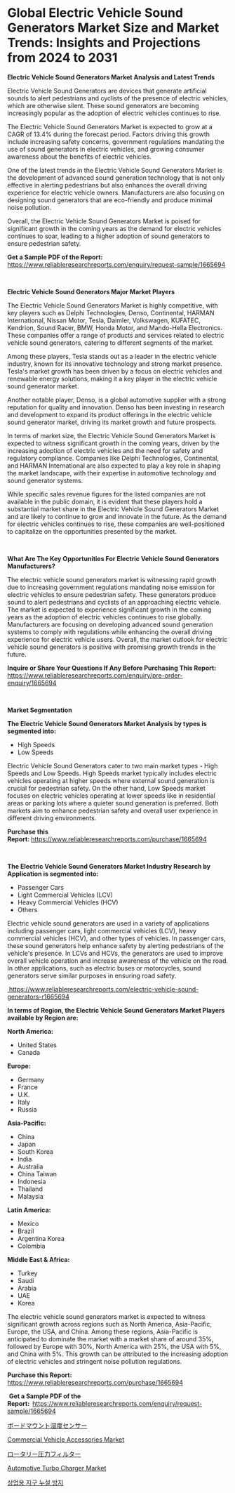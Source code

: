 <p><h1>Global Electric Vehicle Sound Generators Market Size and Market Trends: Insights and Projections from 2024 to 2031</h1></p><p><strong>Electric Vehicle Sound Generators Market Analysis and Latest Trends</strong></p>
<p><p>Electric Vehicle Sound Generators are devices that generate artificial sounds to alert pedestrians and cyclists of the presence of electric vehicles, which are otherwise silent. These sound generators are becoming increasingly popular as the adoption of electric vehicles continues to rise.</p><p>The Electric Vehicle Sound Generators Market is expected to grow at a CAGR of 13.4% during the forecast period. Factors driving this growth include increasing safety concerns, government regulations mandating the use of sound generators in electric vehicles, and growing consumer awareness about the benefits of electric vehicles.</p><p>One of the latest trends in the Electric Vehicle Sound Generators Market is the development of advanced sound generation technology that is not only effective in alerting pedestrians but also enhances the overall driving experience for electric vehicle owners. Manufacturers are also focusing on designing sound generators that are eco-friendly and produce minimal noise pollution.</p><p>Overall, the Electric Vehicle Sound Generators Market is poised for significant growth in the coming years as the demand for electric vehicles continues to soar, leading to a higher adoption of sound generators to ensure pedestrian safety.</p></p>
<p><strong>Get a Sample PDF of the Report:&nbsp;</strong> <a href="https://www.reliableresearchreports.com/enquiry/request-sample/1665694">https://www.reliableresearchreports.com/enquiry/request-sample/1665694</a></p>
<p>&nbsp;</p>
<p><strong>Electric Vehicle Sound Generators Major Market Players</strong></p>
<p><p>The Electric Vehicle Sound Generators Market is highly competitive, with key players such as Delphi Technologies, Denso, Continental, HARMAN International, Nissan Motor, Tesla, Daimler, Volkswagen, KUFATEC, Kendrion, Sound Racer, BMW, Honda Motor, and Mando-Hella Electronics. These companies offer a range of products and services related to electric vehicle sound generators, catering to different segments of the market.</p><p>Among these players, Tesla stands out as a leader in the electric vehicle industry, known for its innovative technology and strong market presence. Tesla's market growth has been driven by a focus on electric vehicles and renewable energy solutions, making it a key player in the electric vehicle sound generator market.</p><p>Another notable player, Denso, is a global automotive supplier with a strong reputation for quality and innovation. Denso has been investing in research and development to expand its product offerings in the electric vehicle sound generator market, driving its market growth and future prospects.</p><p>In terms of market size, the Electric Vehicle Sound Generators Market is expected to witness significant growth in the coming years, driven by the increasing adoption of electric vehicles and the need for safety and regulatory compliance. Companies like Delphi Technologies, Continental, and HARMAN International are also expected to play a key role in shaping the market landscape, with their expertise in automotive technology and sound generator systems.</p><p>While specific sales revenue figures for the listed companies are not available in the public domain, it is evident that these players hold a substantial market share in the Electric Vehicle Sound Generators Market and are likely to continue to grow and innovate in the future. As the demand for electric vehicles continues to rise, these companies are well-positioned to capitalize on the opportunities presented by the market.</p></p>
<p>&nbsp;</p>
<p><strong>What Are The Key Opportunities For Electric Vehicle Sound Generators Manufacturers?</strong></p>
<p><p>The electric vehicle sound generators market is witnessing rapid growth due to increasing government regulations mandating noise emission for electric vehicles to ensure pedestrian safety. These generators produce sound to alert pedestrians and cyclists of an approaching electric vehicle. The market is expected to experience significant growth in the coming years as the adoption of electric vehicles continues to rise globally. Manufacturers are focusing on developing advanced sound generation systems to comply with regulations while enhancing the overall driving experience for electric vehicle users. Overall, the market outlook for electric vehicle sound generators is positive with promising growth trends in the future.</p></p>
<p><strong>Inquire or Share Your Questions If Any Before Purchasing This Report:</strong> <a href="https://www.reliableresearchreports.com/enquiry/pre-order-enquiry/1665694">https://www.reliableresearchreports.com/enquiry/pre-order-enquiry/1665694</a></p>
<p>&nbsp;</p>
<p><strong>Market Segmentation</strong></p>
<p><strong>The Electric Vehicle Sound Generators Market Analysis by types is segmented into:</strong></p>
<p><ul><li>High Speeds</li><li>Low Speeds</li></ul></p>
<p><p>Electric Vehicle Sound Generators cater to two main market types - High Speeds and Low Speeds. High Speeds market typically includes electric vehicles operating at higher speeds where external sound generation is crucial for pedestrian safety. On the other hand, Low Speeds market focuses on electric vehicles operating at lower speeds like in residential areas or parking lots where a quieter sound generation is preferred. Both markets aim to enhance pedestrian safety and overall user experience in different driving environments.</p></p>
<p><strong>Purchase this Report:&nbsp;</strong><a href="https://www.reliableresearchreports.com/purchase/1665694">https://www.reliableresearchreports.com/purchase/1665694</a></p>
<p>&nbsp;</p>
<p><strong>The Electric Vehicle Sound Generators Market Industry Research by Application is segmented into:</strong></p>
<p><ul><li>Passenger Cars</li><li>Light Commercial Vehicles (LCV)</li><li>Heavy Commercial Vehicles (HCV)</li><li>Others</li></ul></p>
<p><p>Electric vehicle sound generators are used in a variety of applications including passenger cars, light commercial vehicles (LCV), heavy commercial vehicles (HCV), and other types of vehicles. In passenger cars, these sound generators help enhance safety by alerting pedestrians of the vehicle's presence. In LCVs and HCVs, the generators are used to improve overall vehicle operation and increase awareness of the vehicle on the road. In other applications, such as electric buses or motorcycles, sound generators serve similar purposes in ensuring road safety.</p></p>
<p><a href="https://www.reliableresearchreports.com/electric-vehicle-sound-generators-r1665694">&nbsp;https://www.reliableresearchreports.com/electric-vehicle-sound-generators-r1665694</a></p>
<p><strong>In terms of Region, the Electric Vehicle Sound Generators Market Players available by Region are:</strong></p>
<p>
    <p> <strong> North America: </strong>
        <ul>
            <li>United States</li>
            <li>Canada</li>
        </ul>
        </p> 
    <p> <strong> Europe: </strong>
        <ul>
            <li>Germany</li>
            <li>France</li>
            <li>U.K.</li>
            <li>Italy</li>
            <li>Russia</li>
        </ul>
        </p> 
    <p> <strong> Asia-Pacific: </strong>
        <ul>
            <li>China</li>
            <li>Japan</li>
            <li>South Korea</li>
            <li>India</li>
            <li>Australia</li>
            <li>China Taiwan</li>
            <li>Indonesia</li>
            <li>Thailand</li>
            <li>Malaysia</li>
        </ul>
        </p> 
    <p> <strong> Latin America: </strong>
        <ul>
            <li>Mexico</li>
            <li>Brazil</li>
            <li>Argentina Korea</li>
            <li>Colombia</li>
        </ul>
        </p> 
    <p> <strong> Middle East & Africa: </strong>
        <ul>
            <li>Turkey</li>
            <li>Saudi</li>
            <li>Arabia</li>
            <li>UAE</li>
            <li>Korea</li>
        </ul>
    </p>
    </p>
<p><p>The electric vehicle sound generators market is expected to witness significant growth across regions such as North America, Asia-Pacific, Europe, the USA, and China. Among these regions, Asia-Pacific is anticipated to dominate the market with a market share of around 35%, followed by Europe with 30%, North America with 25%, the USA with 5%, and China with 5%. This growth can be attributed to the increasing adoption of electric vehicles and stringent noise pollution regulations.</p></p>
<p><strong>Purchase this Report: </strong><a href="https://www.reliableresearchreports.com/purchase/1665694">https://www.reliableresearchreports.com/purchase/1665694</a></p>
<p>&nbsp;<strong>Get a Sample PDF of the Report:&nbsp;&nbsp;</strong><a href="https://www.reliableresearchreports.com/enquiry/request-sample/1665694">https://www.reliableresearchreports.com/enquiry/request-sample/1665694</a></p>
<p><strong></strong></p>
<p><p><a href="https://medium.com/@josuehezog2023/2024%E5%B9%B4%E3%81%8B%E3%82%892031%E5%B9%B4%E3%81%BE%E3%81%A7%E3%81%AE-%E3%81%AE%E5%B9%B4%E5%B9%B3%E5%9D%87%E6%88%90%E9%95%B7%E7%8E%87%E3%81%A7%E6%8B%A1%E5%A4%A7%E3%81%97%E3%81%A6%E3%81%84%E3%82%8B%E3%83%9C%E3%83%BC%E3%83%89%E3%83%9E%E3%82%A6%E3%83%B3%E3%83%88%E6%B9%BF%E5%BA%A6%E3%82%BB%E3%83%B3%E3%82%B5%E3%83%BC%E5%B8%82%E5%A0%B4%E3%81%AE%E3%82%B5%E3%82%A4%E3%82%BA%E3%81%AB%E9%96%A2%E3%81%99%E3%82%8B%E6%B4%9E%E5%AF%9F-b475b561e0cf">ボードマウント湿度センサー</a></p><p><a href="https://github.com/muhammadasraf467/Market-Research-Report-List-1/blob/main/commercial-vehicle-accessories-market.md">Commercial Vehicle Accessories Market</a></p><p><a href="https://medium.com/@reyeshowell66/2024%E5%B9%B4%E3%81%8B%E3%82%892031%E5%B9%B4%E3%81%BE%E3%81%A7%E3%81%AE%E3%83%AD%E3%83%BC%E3%82%BF%E3%83%AA%E3%83%BC%E3%83%97%E3%83%AC%E3%83%83%E3%82%B7%E3%83%A3%E3%83%BC%E3%83%95%E3%82%A3%E3%83%AB%E3%82%BF%E3%83%BC%E5%B8%82%E5%A0%B4%E3%82%B7%E3%82%A7%E3%82%A2%E3%81%A8%E7%AB%B6%E4%BA%89%E7%8A%B6%E6%B3%81%E3%81%AB%E9%96%A2%E3%81%99%E3%82%8B%E6%B4%9E%E5%AF%9F-16bbc3e369f8">ロータリー圧力フィルター</a></p><p><a href="https://github.com/sosoelmasry38/Market-Research-Report-List-1/blob/main/automotive-turbo-charger-market.md">Automotive Turbo Charger Market</a></p><p><a href="https://medium.com/@autumnberge/%EC%83%81%EC%97%85%EC%9A%A9-%EC%A0%91%EC%A7%80-%EB%88%84%EC%84%A4-%EB%B3%B4%ED%98%B8-%EC%8B%9C%EC%9E%A5%EC%9D%84-%EC%8B%AC%EB%8F%84-%EC%9E%88%EA%B2%8C-%EC%A1%B0%EC%82%AC%ED%95%98%EC%98%80%EC%8A%B5%EB%8B%88%EB%8B%A4-%EB%8F%99%ED%96%A5-%EC%8B%9C%EC%9E%A5-%EC%84%B8%EB%B6%84%ED%99%94-%EB%B0%8F-%EA%B2%BD%EC%9F%81-%EB%B6%84%EC%84%9D-b4433295f8fa">상업용 지구 누설 방지</a></p></p>